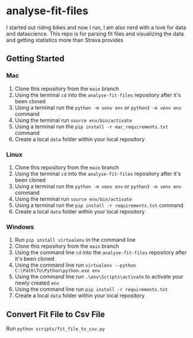 # analyse-fit-files
I started out riding bikes and now I run, I am also nerd with a love for data and datascience. This repo is for parsing fit files and visualizing the data and getting statistics more than Strava provides

## Getting Started
### Mac
1. Clone this repository from the ```main``` branch
2. Using the terminal ```cd``` into the ```analyse-fit-files``` repository after it's been cloned
3. Using a terminal run the ```python -m venv env``` or ```python3 -m venv env``` command
4. Using the terminal run ```source env/bin/activate```
5. Using a terminal run the ```pip install -r mac_requirements.txt``` command
6. Create a local ```data``` folder within your local repository

### Linux
1. Clone this repository from the ```main``` branch
2. Using the terminal ```cd``` into the ```analyse-fit-files``` repository after it's been cloned
3. Using a terminal run the ```python -m venv env``` or ```python3 -m venv env``` command
4. Using the terminal run ```source env/bin/activate```
5. Using a terminal run the ```pip install -r requirements.txt``` command
6. Create a local ```data``` folder within your local repository

### Windows
1. Run ```pip install virtualenv``` in the command line
2. Clone this repository from the ```main``` branch
3. Using the command line ```cd``` into the ```analyse-fit-files``` repository after it's been cloned
4. Using the command line run ```virtualenv --python C:\Path\To\Python\python.exe env``` 
5. Using the command line run ```.\env\Scripts\activate``` to activate your newly created ```env```
6. Using the command line run ```pip install -r requirements.txt``` 
7. Create a local ```data``` folder within your local repository

## Convert Fit File to Csv File
Run ```python scripts/fit_file_to_csv.py```